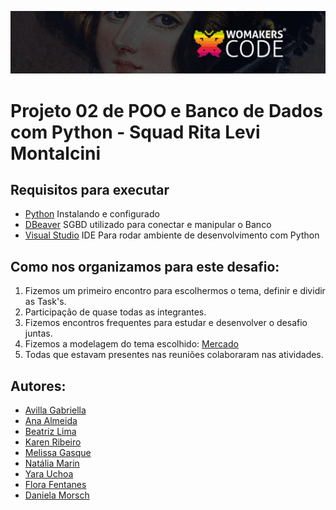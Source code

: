![unnamed](logo.jpg)

# Projeto 02 de POO e Banco de Dados com Python - Squad Rita Levi Montalcini

## Requisitos para executar

-   [Python](https://www.python.org/downloads/) Instalando e configurado
-   [DBeaver](https://dbeaver.io/) SGBD utilizado para conectar e manipular o Banco
-   [Visual Studio](https://code.visualstudio.com/download) IDE Para rodar ambiente de desenvolvimento com Python
   

  
## Como nos organizamos para este desafio:

1. Fizemos um primeiro encontro para escolhermos o tema, definir e dividir as Task's.
2. Participação de quase todas as integrantes.
3. Fizemos encontros frequentes para estudar e desenvolver o desafio juntas.
4. Fizemos a modelagem do tema escolhido: [Mercado](modelagem.md)
5. Todas que estavam presentes nas reuniões colaboraram nas atividades.

   
## Autores:

-    [Avilla Gabriella](https://github.com/avillagabriella)
-    [Ana Almeida](https://github.com/Ana-Almeida110)
-    [Beatriz Lima](https://github.com/beadlim)
-    [Karen Ribeiro](https://github.com/karenribeiro7)
-    [Melissa Gasque](https://github.com/MelissaGasque)
-    [Natália Marin](https://github.com/NaHaze)
-    [Yara Uchoa](https://github.com/YaraDanieleUchoa)
-    [Flora Fentanes](https://github.com/Florafb)
-    [Daniela Morsch](https://github.com/DaniMorsch)

